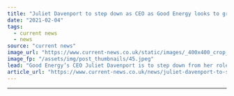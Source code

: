 ```yaml
---
title: "Juliet Davenport to step down as CEO as Good Energy looks to grow digital business"
date: "2021-02-04"
tags: 
  - current news
  - news
source: "current news"
image_url: "https://www.current-news.co.uk/static/images/_400x400_crop_center-center/Juliet-Davenport-Head-Good-Energy.jpeg"
image_fp: "/assets/img/post_thumbnails/45.jpeg"
lead: "Good Energy’s CEO Juliet Davenport is to step down from her role as the company looks to grow as a digital business."
article_url: "https://www.current-news.co.uk/news/juliet-davenport-to-step-down-as-ceo-as-good-energy-looks-to-grow-digital-business?utm_source=rss-feeds&utm_medium=rss&utm_campaign=rss"
---
```


---
